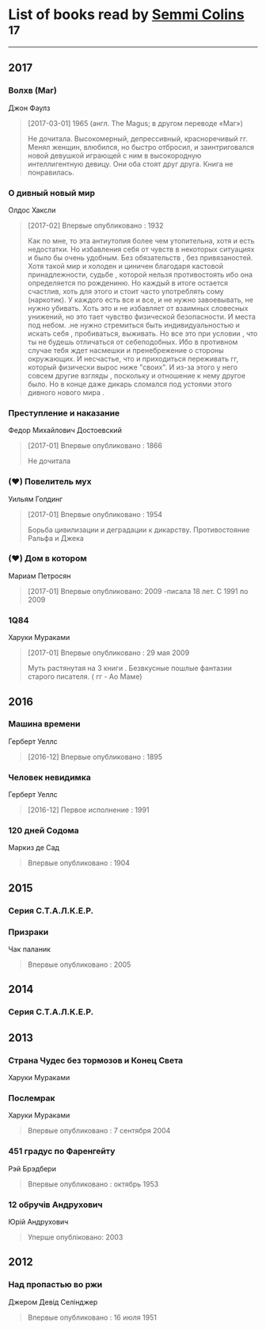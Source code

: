 # List of books read by [Semmi Colins ](https://plus.google.com/100632786848817999592)<sup>17</sup>
---

## 2017

### Волхв (Маг)
Джон Фаулз
> [2017-03-01] 1965
>  (англ. The Magus; в другом переводе «Маг»)
> 
> Не дочитала. Высокомерный, депрессивный, красноречивый гг. Менял женщин, влюбился, но быстро отбросил, и заинтриговался новой девушкой играющей с ним в высокородную интеллигентную девицу. Они оба стоят друг друга. Книга не понравилась.


### О дивный новый мир
Олдос Хаксли
> [2017-02] Впервые опубликовано : 1932
> 
> Как по мне, то эта антиутопия более чем утопительна, хотя и есть недостатки. Но избавления себя от чувств в некоторых ситуациях и было бы очень удобным. Без обязательств , без привязаностей. Хотя такой мир и холоден и циничен благодаря кастовой принадлежности, судьбе , которой нельзя противостоять ибо она определяется по рождениню. Но каждый в итоге остается счастлив, хоть для этого и стоит часто употреблять сому (наркотик). У  каждого есть все и все, и не нужно завоевывать, не нужно убивать. Хоть это и не избавляет от взаимных словесных унижений, но это тает чувство физической безопасности. И места под небом. .не нужно стремиться быть индивидуальностью и искать себя , пробиваться, выживать. Но все это при условии , что  ты не будешь отличаться от себеподобных. Ибо в противном случае тебя ждет насмешки и пренебрежение о стороны окружающих. И несчастье, что и приходиться переживать гг, который физически вырос ниже "своих". И из-за этого у него совсем другие взгляды , поскольку и отношение к нему другое было. 
> Но в конце даже дикарь сломался под устоями этого дивного нового мира .


### Преступление и наказание
Федор Михайлович Достоевский
> [2017-01] Впервые опубликовано : 1866
> 
> Не дочитала


### (♥) Повелитель мух
Уильям Голдинг
> [2017-01] Впервые опубликовано : 1954
> 
> Борьба цивилизации и деградации к дикарству. Противостояние  Ральфа и Джека


### (♥) Дом в котором
Мариам Петросян
> [2017-01] Впервые опубликовано: 2009
> -писала 18 лет. С 1991 по 2009


### 1Q84
Харуки Мураками
> [2017-01] Впервые опубликовано : 29 мая 2009
> 
> Муть растянутая на 3 книги . Безвкусные пошлые фантазии старого писателя. ( гг - Ао Маме)



## 2016

### Машина времени
Герберт Уеллс
> [2016-12] Впервые опубликовано : 1895


### Человек невидимка
Герберт Уеллс
> [2016-12] Первое исполнение : 1991


### 120 дней Содома
Маркиз де Сад
> Впервые опубликовано : 1904



## 2015

### Серия С.Т.А.Л.К.Е.Р.


### Призраки
Чак паланик
> Впервые опубликовано : 2005



## 2014

### Серия С.Т.А.Л.К.Е.Р.



## 2013

### Страна Чудес без тормозов и Конец Света
Харуки Мураками


### Послемрак
Харуки Мураками
> Впервые опубликовано : 7 сентября 2004


### 451 градус по Фаренгейту
Рэй Брэдбери
> Впервые опубликовано : октябрь 1953


### 12 обручів Андрухович
Юрій Андрухович
> Уперше опубліковано: 2003



## 2012

### Над пропастью во ржи
Джером Девід Селінджер
> Впервые опубликовано : 16 июля 1951




